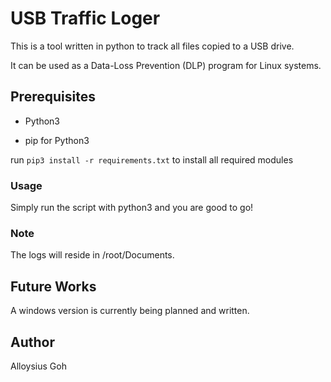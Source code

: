 # USB Traffic Loger

This is a tool written in python to track all files copied to a USB drive.

It can be used as a Data-Loss Prevention (DLP) program for Linux systems.

## Prerequisites

- Python3

- pip for Python3

run `pip3 install -r requirements.txt` to install all required modules

### Usage

Simply run the script with python3 and you are good to go!

### Note

The logs will reside in /root/Documents.

## Future Works

A windows version is currently being planned and written.

## Author

Alloysius Goh
